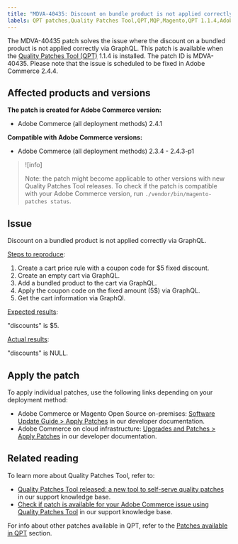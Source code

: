 ```yaml
---
title: "MDVA-40435: Discount on bundle product is not applied correctly via GraphQL"
labels: QPT patches,Quality Patches Tool,QPT,MQP,Magento,QPT 1.1.4,Adobe Commerce,on-premises,cloud infrastructure,bundle product,GraphQ,discount,2.3.4-p2,2.3.5-p1,2.3.5-p2,2.3.6,2.3.6-p1,2.3.7,2.4.0,2.4.0-p1,2.4.1,2.4.1-p1,2.4.2,2.4.2-p1,2.4.2-p2,2.4.3,2.4.3-p1
---
```


The MDVA-40435 patch solves the issue where the discount on a bundled product is not applied correctly via GraphQL. This patch is available when the [Quality Patches Tool (QPT)](https://support.magento.com/hc/en-us/articles/360047139492) 1.1.4 is installed. The patch ID is MDVA-40435. Please note that the issue is scheduled to be fixed in Adobe Commerce 2.4.4.

## Affected products and versions

**The patch is created for Adobe Commerce version:**

* Adobe Commerce (all deployment methods) 2.4.1

**Compatible with Adobe Commerce versions:**

* Adobe Commerce (all deployment methods) 2.3.4 - 2.4.3-p1

>![info]
>
>Note: the patch might become applicable to other versions with new Quality Patches Tool releases. To check if the patch is compatible with your Adobe Commerce version, run `./vendor/bin/magento-patches status`.

## Issue

Discount on a bundled product is not applied correctly via GraphQL.

<ins>Steps to reproduce</ins>:

1. Create a cart price rule with a coupon code for $5 fixed discount.
1. Create an empty cart via GraphQL.
1. Add a bundled product to the cart via GraphQL.
1. Apply the coupon code on the fixed amount (5$) via GraphQL.
1. Get the cart information via GraphQl.

<ins>Expected results</ins>:

"discounts" is $5.

<ins>Actual results</ins>:

"discounts" is NULL.

## Apply the patch

To apply individual patches, use the following links depending on your deployment method:

* Adobe Commerce or Magento Open Source on-premises: [Software Update Guide > Apply Patches](https://devdocs.magento.com/guides/v2.4/comp-mgr/patching/mqp.html) in our developer documentation.
* Adobe Commerce on cloud infrastructure: [Upgrades and Patches > Apply Patches](https://devdocs.magento.com/cloud/project/project-patch.html) in our developer documentation.

## Related reading

To learn more about Quality Patches Tool, refer to:

* [Quality Patches Tool released: a new tool to self-serve quality patches](https://support.magento.com/hc/en-us/articles/360047139492) in our support knowledge base.
* [Check if patch is available for your Adobe Commerce issue using Quality Patches Tool](https://support.magento.com/hc/en-us/articles/360047125252) in our support knowledge base.

For info about other patches available in QPT, refer to the [Patches available in QPT](https://support.magento.com/hc/en-us/sections/360010506631-Patches-available-in-MQP-tool-) section.
